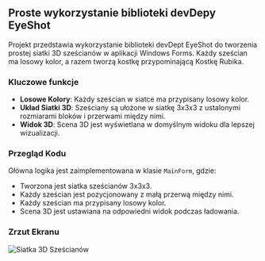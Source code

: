 ## Proste wykorzystanie biblioteki devDepy EyeShot

Projekt przedstawia wykorzystanie biblioteki devDept EyeShot do tworzenia prostej siatki 3D sześcianów w aplikacji Windows Forms. Każdy sześcian ma losowy kolor, a razem tworzą kostkę przypominającą Kostkę Rubika.

### Kluczowe funkcje

- **Losowe Kolory**: Każdy sześcian w siatce ma przypisany losowy kolor.
- **Układ Siatki 3D**: Sześciany są ułożone w siatkę 3x3x3 z ustalonymi rozmiarami bloków i przerwami między nimi.
- **Widok 3D**: Scena 3D jest wyświetlana w domyślnym widoku dla lepszej wizualizacji.

### Przegląd Kodu

Główna logika jest zaimplementowana w klasie `MainForm`, gdzie:

- Tworzona jest siatka sześcianów 3x3x3.
- Każdy sześcian jest pozycjonowany z małą przerwą między nimi.
- Każdy sześcian ma przypisany losowy kolor.
- Scena 3D jest ustawiana na odpowiedni widok podczas ładowania.

### Zrzut Ekranu

![Siatka 3D Sześcianów](cube/cube.png)
